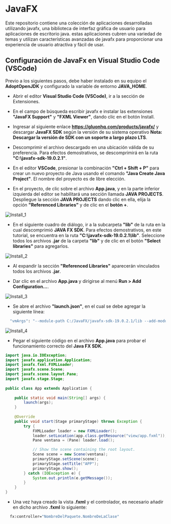 # JavaFX

Este repositorio contiene una colección de aplicaciones desarrolladas utilizando javafx, una biblioteca de interfaz gráfica de usuario para aplicaciones de escritorio java. estas aplicaciones cubren una variedad de temas y utilizan características avanzadas de javafx para proporcionar una experiencia de usuario atractiva y fácil de usar.

## Configuración de JavaFx en Visual Studio Code (VSCode)

Previo a los siguientes pasos, debe haber instalado en su equipo el **AdoptOpenJDK** y configurado la variable de entorno **JAVA_HOME**.

- Abrir el editor **Visual Studio Code (VSCode)**, ir a la sección de Extensiones.

- En el campo de búsqueda escribir javafx e instalar las extensiones **"JavaFX Support"** y **"FXML Viewer"**, dando clic en el botón Install.

- Ingresar al siguiente enlace **https://gluonhq.com/products/javafx/** y descargar **JavaFX SDK** según la versión de su sistema operativo **Nota: Descargar la versión de SDK con un soporte a largo plazo LTS**.

- Descomprimir el archivo descargado en una ubicación válida de su preferencia. Para efectos demostrativos, se descomprimirá en la ruta **"C:\javafx-sdk-19.0.2.1"**.

- En el editor **VSCode**, presionar la combinación **"Ctrl + Shift + P"** para crear un nuevo proyecto de Java usando el comando **"Java Create Java Project"**. El nombre del proyecto es de libre elección.

- En el proyecto, de clic sobre el archivo **App.java**, y en la parte inferior izquierda del editor se habilitará una sección llamada **JAVA PROJECTS**. Despliegue la sección **JAVA PROJECTS** dando clic en ella, elija la opción **"Referenced Libraries"** y de clic en el **botón +**.

![Install_1](https://user-images.githubusercontent.com/40324908/214439039-458631e1-01e8-47ac-a2ed-c5bd7995fe7c.PNG)

- En el siguiente cuadro de diálogo, ir a la subcarpeta **"lib"** de la ruta en la cual descomprimió **JAVA FX SDK**. Para efectos demostrativos, en este tutorial, se encuentra en la ruta **"C:\javafx-sdk-19.0.2.1\lib"**. Seleccione todos los archivos **.jar** de la carpeta **"lib"** y de clic en el botón **"Select libraries"** para agregarlos.

![Install_2](https://user-images.githubusercontent.com/40324908/214439823-ff525a02-c40c-4f8d-8ed8-794e8b77c15e.PNG)

- Al expandir la sección **"Referenced Libraries"** aparecerán vinculados todos los archivos **.jar**.

- Dar clic en el archivo **App.java** y dirigirse al menú **Run > Add Configuration…**.

![Install_3](https://user-images.githubusercontent.com/40324908/214440337-6feccc6a-5b60-4817-ad7d-eb86c18b4ecb.PNG)

- Se abre el archivo **"launch.json"**, en el cual se debe agregar la siguiente línea:

```bash
  "vmArgs": "--module-path C:/JavaFX/javafx-sdk-19.0.2.1/lib --add-modules javafx.controls,javafx.fxml",
```

![Install_4](https://user-images.githubusercontent.com/40324908/214441463-df8e52a5-6c26-4987-9a19-e3f290ef954f.PNG)

- Pegar el siguiente código en el archivo **App.java** para probar el funcionamiento correcto del **Java FX SDK**.

```java
import java.io.IOException;
import javafx.application.Application;
import javafx.fxml.FXMLLoader;
import javafx.scene.Scene;
import javafx.scene.layout.Pane;
import javafx.stage.Stage;
    
public class App extends Application {
    
	public static void main(String[] args) {
		launch(args);
	}
    
	@Override
	public void start(Stage primaryStage) throws Exception {
		try {
			FXMLLoader loader = new FXMLLoader();
			loader.setLocation(app.class.getResource("view/app.fxml"));
			Pane ventana = (Pane) loader.load();

			// Show the scene containing the root layout.
			Scene scene = new Scene(ventana);
			primaryStage.setScene(scene);
			primaryStage.setTitle("APP");
			primaryStage.show();
		} catch (IOException e) {
			System.out.println(e.getMessage());
		}
	}
}
```

 - Una vez haya creado la vista **.fxml** y el controlador, es necesario añadir en dicho archivo **.fxml** lo siguiente:
 
```bash
  fx:controller="NombreDelPaquete.NombreDeLaClase"
```
